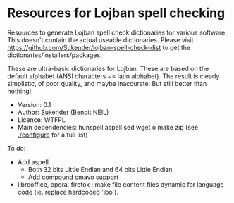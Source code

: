 # Resources for Lojban spell checking

Resources to generate Lojban spell check dictionaries for various software. This doesn't contain the actual useable dictionaries.
Please visit https://github.com/Sukender/lojban-spell-check-dist to get the dictionaries/installers/packages.

These are ultra-basic dictionaries for Lojban. These are based on the default alphabet (ANSI characters ~= latin alphabet).
The result is clearly simplistic, of poor quality, and maybe inaccurate. But still better than nothing!

- Version: 0.1
- Author: Sukender (Benoit NEIL)
- Licence: WTFPL
- Main dependencies: hunspell aspell sed wget o
make zip (see [./configure](configure) for a full list)

To do:
- Add aspell
  - Both 32 bits Little Endian and 64 bits Little Endian
  - Add compound cmavo support
- libreoffice, opera, firefox : make file content files dynamic for language code (ie. replace hardcoded 'jbo').

